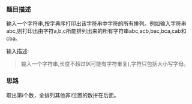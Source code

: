 ### 题目描述

输入一个字符串,按字典序打印出该字符串中字符的所有排列。例如输入字符串abc,则打印出由字符a,b,c所能排列出来的所有字符串abc,acb,bac,bca,cab和cba。

输入描述:

> 输入一个字符串,长度不超过9(可能有字符重复),字符只包括大小写字母。


### 思路

取出第i个数，全排列其他非i位置的数拼在后面。
